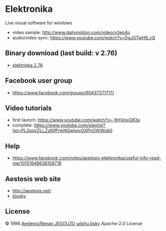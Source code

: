 # Elektronika 

Live visual software for windows

- video sample: http://www.dailymotion.com/video/x3ep4o
- audio/video sync: https://www.youtube.com/watch?v=DgJGTwH6_yQ

## Binary download (last build: v 2.76)

-  [elektrinka 2.76](https://raw.githubusercontent.com/aestesis//elektronika/master/builds/elektronika-276.msi)

## Facebook user group

- https://www.facebook.com/groups/60437271717/

## Video tutorials

-  first launch: https://www.youtube.com/watch?v=-9HVqixQ63s
-  complete: https://www.youtube.com/playlist?list=PL2pqzZLi_Zz6ifPnkNQwhqvGXPnOWWub0

## Help

- https://www.facebook.com/notes/aestesis-elektronika/useful-info-read-me/10151649638106718

## Aestesis web site

- http://aestesis.net/
- [blusky](https://bsky.app/profile/aestesis.bsky.social)

## License

© 1998 [Aestesis/Renan JEGOUZO](http://aestesis.org)  [udshu.bsky](https://bsky.app/profile/udshu.bsky.social) Apache-2.0 License

